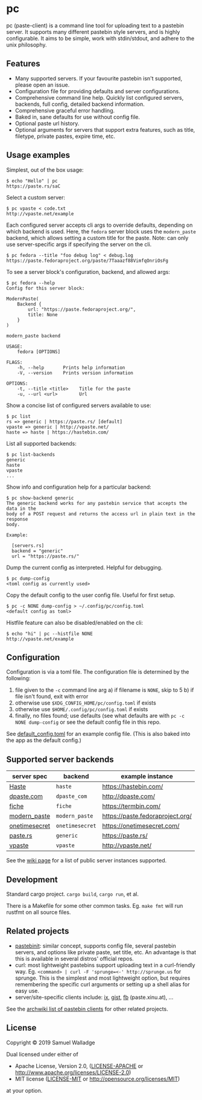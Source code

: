 # pc

pc (paste-client) is a command line tool for uploading text to a pastebin
server. It supports many different pastebin style servers, and is highly
configurable.  It aims to be simple, work with stdin/stdout, and adhere to the
unix philosophy.


## Features

- Many supported servers. If your favourite pastebin isn't supported, please
  open an issue.
- Configuration file for providing defaults and server configurations.
- Comprehensive command line help. Quickly list configured servers, backends,
  full config, detailed backend information.
- Comprehensive graceful error handling.
- Baked in, sane defaults for use without config file.
- Optional paste url history.
- Optional arguments for servers that support extra features, such as title,
  filetype, private pastes, expire time, etc.


## Usage examples

Simplest, out of the box usage:

```
$ echo "Hello" | pc
https://paste.rs/saC
```

Select a custom server:

```
$ pc vpaste < code.txt
http://vpaste.net/example
```

Each configured server accepts cli args to override defaults, depending on
which backend is used. Here, the `fedora` server block uses the `modern_paste`
backend, which allows setting a custom title for the paste.
Note: can only use server-specific args if specifying the server on the cli.

```
$ pc fedora --title "foo debug log" < debug.log
https://paste.fedoraproject.org/paste/7Taaazf88VimfqOnriOsFg
```

To see a server block's configuration, backend, and allowed args:

```
$ pc fedora --help
Config for this server block:

ModernPaste(
    Backend {
        url: "https://paste.fedoraproject.org/",
        title: None
    }
)

modern_paste backend

USAGE:
    fedora [OPTIONS]

FLAGS:
    -h, --help       Prints help information
    -V, --version    Prints version information

OPTIONS:
    -t, --title <title>    Title for the paste
    -u, --url <url>        Url
```

Show a concise list of configured servers available to use:

```
$ pc list
rs => generic | https://paste.rs/ [default]
vpaste => generic | http://vpaste.net/
haste => haste | https://hastebin.com/
```

List all supported backends:

```
$ pc list-backends
generic
haste
vpaste
...
```

Show info and configuration help for a particular backend:

```
$ pc show-backend generic
The generic backend works for any pastebin service that accepts the data in the
body of a POST request and returns the access url in plain text in the response
body.

Example:

  [servers.rs]
  backend = "generic"
  url = "https://paste.rs/"
```

Dump the current config as interpreted. Helpful for debugging.

```
$ pc dump-config
<toml config as currently used>
```

Copy the default config to the user config file. Useful for first setup.

```
$ pc -c NONE dump-config > ~/.config/pc/config.toml
<default config as toml>
```

Histfile feature can also be disabled/enabled on the cli:

```
$ echo "hi" | pc --histfile NONE
http://vpaste.net/example
```


## Configuration

Configuration is via a toml file. The configuration file is determined by the
following:

1. file given to the `-c` command line arg
  a) if filename is `NONE`, skip to 5
  b) if file isn't found, exit with error
2. otherwise use `$XDG_CONFIG_HOME/pc/config.toml` if exists
3. otherwise use `$HOME/.config/pc/config.toml` if exists
5. finally, no files found; use defaults (see what defaults
   are with `pc -c NONE dump-config` or see the default config file in this
   repo.

See [default_config.toml](./default_config.toml) for an example config file.
(This is also baked into the app as the default config.)


## Supported server backends

| server spec                                                     | backend       | example instance                 |
| ------                                                          | -------       | ---------------                  |
| [Haste](https://github.com/seejohnrun/haste-server)             | `haste`         | https://hastebin.com/            |
| [dpaste.com](http://dpaste.com/api/v2/)                         | `dpaste_com`    | http://dpaste.com/               |
| [fiche](https://github.com/solusipse/fiche)                     | `fiche`         | https://termbin.com/             |
| [modern_paste](https://github.com/LINKIWI/modern-paste)         | `modern_paste`  | https://paste.fedoraproject.org/ |
| [onetimesecret](https://github.com/onetimesecret/onetimesecret) | `onetimesecret` | https://onetimesecret.com/       |
| [paste.rs](https://paste.rs/web)                                | `generic`       | https://paste.rs/                |
| [vpaste](http://pileus.org/tools/vpaste)                        | `vpaste`        | http://vpaste.net/               |

See the [wiki page](https://github.com/swalladge/pc/wiki/server-list) for a list of public server instances supported.


## Development

Standard cargo project. `cargo build`, `cargo run`, et al.

There is a Makefile for some other common tasks. Eg. `make fmt` will run
rustfmt on all source files.


## Related projects

- [pastebinit](https://launchpad.net/pastebinit): similar concept, supports
  config file, several pastebin servers, and options like private paste, set
  title, etc. An advantage is that this is available in several distros'
  official repos.
- curl: most lightweight pastebins support uploading text in a curl-friendly
  way. Eg. `<command> | curl -F 'sprunge=<-' http://sprunge.us` for sprunge.
  This is the simplest and most lightweight option, but requires remembering
  the specific curl arguments or setting up a shell alias for easy use.
- server/site-specific clients include: [ix](http://ix.io/client),
  [gist](https://github.com/defunkt/gist),
  [fb](https://git.server-speed.net/users/flo/fb/) (paste.xinu.at), ...

See the [archwiki list of pastebin clients](https://wiki.archlinux.org/index.php/List_of_applications/Internet#Pastebin_clients) for other related projects.


## License

Copyright © 2019 Samuel Walladge

Dual licensed under either of

* Apache License, Version 2.0, ([LICENSE-APACHE](LICENSE-APACHE) or http://www.apache.org/licenses/LICENSE-2.0)
* MIT license ([LICENSE-MIT](LICENSE-MIT) or http://opensource.org/licenses/MIT)

at your option.
